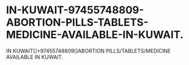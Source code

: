 # IN-KUWAIT-97455748809-ABORTION-PILLS-TABLETS-MEDICINE-AVAILABLE-IN-KUWAIT.
IN KUWAIT[]+97455748809[]ABORTION PILLS/TABLETS/MEDICINE AVAILABLE IN KUWAIT.
